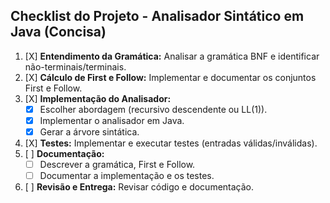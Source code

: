 ## Checklist do Projeto - Analisador Sintático em Java (Concisa)

1.  [X] **Entendimento da Gramática:** Analisar a gramática BNF e identificar não-terminais/terminais.
2.  [X] **Cálculo de First e Follow:** Implementar e documentar os conjuntos First e Follow.
3.  [X] **Implementação do Analisador:**
    *   [X] Escolher abordagem (recursivo descendente ou LL(1)).
    *   [X] Implementar o analisador em Java.
    *   [X] Gerar a árvore sintática.
4.  [X] **Testes:** Implementar e executar testes (entradas válidas/inválidas).
5.  [ ] **Documentação:**
    *   [ ] Descrever a gramática, First e Follow.
    *   [ ] Documentar a implementação e os testes.
6.  [ ] **Revisão e Entrega:** Revisar código e documentação.
